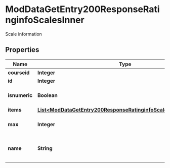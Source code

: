 

# ModDataGetEntry200ResponseRatinginfoScalesInner

Scale information

## Properties

| Name | Type | Description | Notes |
|------------ | ------------- | ------------- | -------------|
|**courseid** | **Integer** | Course id. |  [optional] |
|**id** | **Integer** | Scale id. |  [optional] |
|**isnumeric** | **Boolean** | Whether is a numeric scale. |  [optional] |
|**items** | [**List&lt;ModDataGetEntry200ResponseRatinginfoScalesInnerItemsInner&gt;**](ModDataGetEntry200ResponseRatinginfoScalesInnerItemsInner.md) |  |  [optional] |
|**max** | **Integer** | Max value for the scale. |  [optional] |
|**name** | **String** | Scale name (when a real scale is used). |  [optional] |



